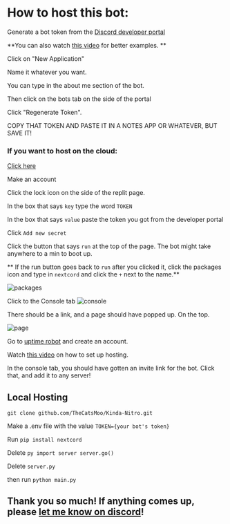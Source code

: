 # How to host this bot:

Generate a bot token from the [Discord developer portal](https://discord.com/developers)

**You can also watch [this video](https://youtu.be/5zm_yV3H4IA) for better examples. **

Click on "New Application"

Name it whatever you want. 

You can type in the about me section of the bot. 

Then click on the bots tab on the side of the portal

Click "Regenerate Token". 

COPY THAT TOKEN AND PASTE IT IN A NOTES APP OR WHATEVER, BUT SAVE IT!

### If you want to host on the cloud:
[Click here](https://replit.com/github/TheCatsMoo/Kinda-Nitro)

Make an account

Click the lock icon on the side of the replit page. 

In the box that says `key` type the word ``TOKEN``

In the box that says `value` paste the token you got from the developer portal

Click `Add new secret`

Click the button that says `run` at the top of the page. The bot might take anywhere to a min to boot up. 

** If the run button goes back to `run` after you clicked it, click the packages icon and type in `nextcord` and click the `+` next to the name.**

![packages](https://i.ibb.co/wpZ7D3L/Screen-Shot-2022-03-12-at-4-24-41-PM.png)

Click to the Console tab ![console](https://i.ibb.co/VDqqY9Z/Screen-Shot-2022-03-12-at-4-27-09-PM.png)

There should be a link, and a page should have popped up. On the top. 

![page](https://i.ibb.co/Cb7rVTW/Screen-Shot-2022-03-12-at-4-29-41-PM.png)

Go to [uptime robot](https://uptimerobot.com/dashboard#mainDashboard) and create an account. 

Watch [this video](https://youtu.be/dEQGTR_RVlU) on how to set up hosting. 

In the console tab, you should have gotten an invite link for the bot. Click that, and add it to any server!

## Local Hosting
`git clone github.com/TheCatsMoo/Kinda-Nitro.git`

Make a .env file with the value `TOKEN={your bot's token}`

Run `pip install nextcord`

Delete ```py
import server
server.go()```

Delete `server.py`

then run `python main.py`

## Thank you so much! If anything comes up, please [let me know on discord](https://discord.com/users/788148692196261960)!
